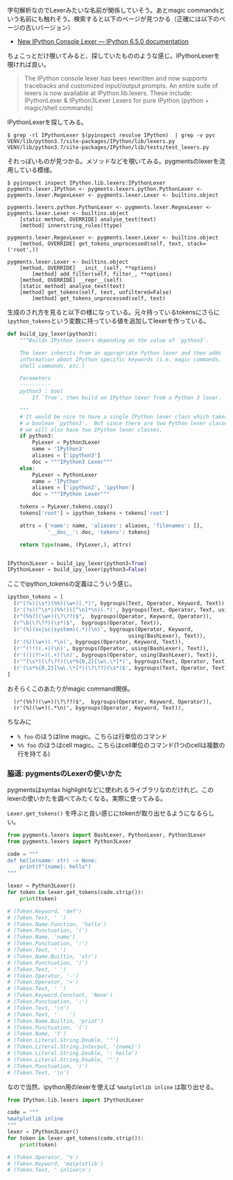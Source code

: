 字句解析なのでLexerみたいな名前が関係していそう。あとmagic commandsという名前にも触れそう。検索すると以下のページが見つかる（正確には以下のページの古いバージョン）

- [New IPython Console Lexer — IPython 6.5.0 documentation](https://ipython.readthedocs.io/en/stable/development/lexer.html "New IPython Console Lexer — IPython 6.5.0 documentation")

ちょこっとだけ覗いてみると、探していたもののような感じ。IPythonLexerを覗ければ良い。

> The IPython console lexer has been rewritten and now supports tracebacks and customized input/output prompts. An entire suite of lexers is now available at IPython.lib.lexers. These include:
> IPythonLexer & IPython3Lexer
>    Lexers for pure IPython (python + magic/shell commands)

IPythonLexerを探してみる。

```console
$ grep -rl IPythonLexer $(pyinspect resolve IPython)  | grep -v pyc
VENV/lib/python3.7/site-packages/IPython/lib/lexers.py
VENV/lib/python3.7/site-packages/IPython/lib/tests/test_lexers.py
```

それっぽいものが見つかる。メソッドなどを覗いてみる。pygmentsのlexerを流用している模様。

```console
$ pyinspect inspect IPython.lib.lexers:IPythonLexer
pygments.lexer.IPython <- pygments.lexers.python.PythonLexer <- pygments.lexer.RegexLexer <- pygments.lexer.Lexer <- builtins.object

pygments.lexers.python.PythonLexer <- pygments.lexer.RegexLexer <- pygments.lexer.Lexer <- builtins.object
    [static method, OVERRIDE] analyse_text(text)
    [method] innerstring_rules(ttype)

pygments.lexer.RegexLexer <- pygments.lexer.Lexer <- builtins.object
    [method, OVERRIDE] get_tokens_unprocessed(self, text, stack=('root',))

pygments.lexer.Lexer <- builtins.object
    [method, OVERRIDE] __init__(self, **options)
        [method] add_filter(self, filter_, **options)
    [method, OVERRIDE] __repr__(self)
    [static method] analyse_text(text)
    [method] get_tokens(self, text, unfiltered=False)
        [method] get_tokens_unprocessed(self, text)
```

生成のされ方を見ると以下の様になっている。元々持っているtokensにさらに`ipython_tokens`という変数に持っている値を追加してlexerを作っている。

```python
def build_ipy_lexer(python3):
    """Builds IPython lexers depending on the value of `python3`.

    The lexer inherits from an appropriate Python lexer and then adds
    information about IPython specific keywords (i.e. magic commands,
    shell commands, etc.)

    Parameters
    ----------
    python3 : bool
        If `True`, then build an IPython lexer from a Python 3 lexer.

    """
    # It would be nice to have a single IPython lexer class which takes
    # a boolean `python3`.  But since there are two Python lexer classes,
    # we will also have two IPython lexer classes.
    if python3:
        PyLexer = Python3Lexer
        name = 'IPython3'
        aliases = ['ipython3']
        doc = """IPython3 Lexer"""
    else:
        PyLexer = PythonLexer
        name = 'IPython'
        aliases = ['ipython2', 'ipython']
        doc = """IPython Lexer"""

    tokens = PyLexer.tokens.copy()
    tokens['root'] = ipython_tokens + tokens['root']

    attrs = {'name': name, 'aliases': aliases, 'filenames': [],
             '__doc__': doc, 'tokens': tokens}

    return type(name, (PyLexer,), attrs)


IPython3Lexer = build_ipy_lexer(python3=True)
IPythonLexer = build_ipy_lexer(python3=False)
```

ここでipython_tokensの定義はこういう感じ。

```python
ipython_tokens = [
  (r"(?s)(\s*)(%%)(\w+)(.*)", bygroups(Text, Operator, Keyword, Text)),
  (r'(?s)(^\s*)(%%!)([^\n]*\n)(.*)', bygroups(Text, Operator, Text, using(BashLexer))),
  (r"(%%?)(\w+)(\?\??)$",  bygroups(Operator, Keyword, Operator)),
  (r"\b(\?\??)(\s*)$",  bygroups(Operator, Text)),
  (r'(%)(sx|sc|system)(.*)(\n)', bygroups(Operator, Keyword,
                                       using(BashLexer), Text)),
  (r'(%)(\w+)(.*\n)', bygroups(Operator, Keyword, Text)),
  (r'^(!!)(.+)(\n)', bygroups(Operator, using(BashLexer), Text)),
  (r'(!)(?!=)(.+)(\n)', bygroups(Operator, using(BashLexer), Text)),
  (r'^(\s*)(\?\??)(\s*%{0,2}[\w\.\*]*)', bygroups(Text, Operator, Text)),
  (r'(\s*%{0,2}[\w\.\*]*)(\?\??)(\s*)$', bygroups(Text, Operator, Text)),
]
```

おそらくこのあたりがmagic command関係。

```
  (r"(%%?)(\w+)(\?\??)$",  bygroups(Operator, Keyword, Operator)),
  (r'(%)(\w+)(.*\n)', bygroups(Operator, Keyword, Text)),
```

ちなみに

- `% foo` のほうはline magic。こちらは行単位のコマンド
- `%% foo` のほうはcell magic。こちらはcell単位のコマンド(1つのcellは複数の行を持てる)

### 脇道: pygmentsのLexerの使いかた

pygmentsはsyntax highlightなどに使われるライブラリなのだけれど。このlexerの使いかたを調べてみたくなる。実際に使ってみる。

`Lexer.get_tokens()` を呼ぶと良い感じにtokenが取り出せるようになるらしい。

```python
from pygments.lexers import BashLexer, PythonLexer, Python3Lexer
from pygments.lexers import Python3Lexer

code = """
def hello(name: str) -> None:
    print(f"{name}: hello")
"""

lexer = Python3Lexer()
for token in lexer.get_tokens(code.strip()):
    print(token)

# (Token.Keyword, 'def')
# (Token.Text, ' ')
# (Token.Name.Function, 'hello')
# (Token.Punctuation, '(')
# (Token.Name, 'name')
# (Token.Punctuation, ':')
# (Token.Text, ' ')
# (Token.Name.Builtin, 'str')
# (Token.Punctuation, ')')
# (Token.Text, ' ')
# (Token.Operator, '-')
# (Token.Operator, '>')
# (Token.Text, ' ')
# (Token.Keyword.Constant, 'None')
# (Token.Punctuation, ':')
# (Token.Text, '\n')
# (Token.Text, '    ')
# (Token.Name.Builtin, 'print')
# (Token.Punctuation, '(')
# (Token.Name, 'f')
# (Token.Literal.String.Double, '"')
# (Token.Literal.String.Interpol, '{name}')
# (Token.Literal.String.Double, ': hello')
# (Token.Literal.String.Double, '"')
# (Token.Punctuation, ')')
# (Token.Text, '\n')
```

なので当然、ipython用のlexerを使えば `%matplotlib inline` は取り出せる。

```python
from IPython.lib.lexers import IPython3Lexer

code = """
%matplotlib inline
"""
lexer = IPython3Lexer()
for token in lexer.get_tokens(code.strip()):
    print(token)

# (Token.Operator, '%')
# (Token.Keyword, 'matplotlib')
# (Token.Text, ' inline\n')
```
